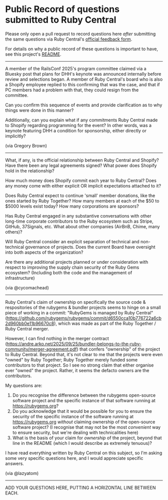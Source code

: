# Public Record of questions submitted to Ruby Central

Please only open a pull request to record questions here *after* submitting the same questions via
Ruby Central's [official feedback form](https://docs.google.com/forms/d/e/1FAIpQLSdzz3Djtp8J-oHdI7IEzwqiIH8_2O1Ldc2e1OgEvRE7RWgdBQ/viewform?ref=rubycentral.org).

For details on why a public record of these questions is important to have, see this project's [README](https://github.com/community-research-on-ruby-governance/questions-for-ruby-central/blob/main/README.md).

---

A member of the RailsConf 2025's program committee claimed via a Bluesky post that
plans for DHH's keynote was announced internally before review and selections began. 
A member of Ruby Central's board who is also a Shopify employee replied to this 
confirming that was the case, and that if PC members had a problem with that, 
they could resign from the committee. 

Can you confirm this sequence of events and provide clarification as to why things
were done in this manner? 

Additionally, can you explain what if any commitments
Ruby Central made to Shopify regarding programming for the event? In other words,
was a keynote featuring DHH a condition for sponsorship, either directly or
implicitly?

(via Gregory Brown)

--- 

What, if any, is the official relationship between Ruby Central and Shopify? Have there been any legal agreements signed? What power does Shopify hold in the relationship?

How much money does Shopify commit each year to Ruby Central? Does any money come with either explicit OR implicit expectations attached to it? 

Does Ruby Central expect to continue 'small' member donations, like the ones started by Ruby Together? How many members at each of the $50 to $5000 levels exist today? How many corporations are sponsors? 

Has Ruby Central engaged in any substantive conversations with other long-time corporate contributors to the Ruby ecosystem such as Stripe, GitHub, 37Signals, etc. What about other companies (AirBnB, Chime, many others)?

Will Ruby Central consider an explicit separation of technical and non-technical governance of projects. Does the current Board have oversight into both aspects of the organization?

Are there any additional projects planned or under consideration with respect to improving the supply chain security of the Ruby Gems ecosystem? (Including both the code and the management of infrastructure)

(via @cycomachead)

---

Ruby Central's claim of ownership on specifically the source code & respositories of the rubygems & bundler projects seems to hinge on a small piece of working in a commit: "RubyGems is managed by Ruby Central" (https://github.com/rubygems/rubygems/commit/d6550cca10b776722a6cb2d960bb0e11b96670c8), which was made as part of the Ruby Together / Ruby Central merger.

However, I can find nothing in the merger contract (https://andre.arko.net/2025/09/25/bundler-belongs-to-the-ruby-community/merger-agreement.pdf) that confers "ownership" of the project to Ruby Central. Beyond that, it's not clear to me that the projects were even "owned" by Ruby Together; Ruby Together merely funded some contributors to that project. So I see no strong claim that either organise ever "owned" the project. Rather, it seems the defacto owners are the contributors.

My questions are: 

1. Do you recognise the difference between the rubygems open-source software project and the specific instance of that software running at https://rubygems.org?
2. Do you acknowledge that it would be possible for you to ensure the security of the specific instance of the software running at https://rubygems.org *without* claiming ownership of the open-source software project? (I recognise that may not be the most _convenient_ way to ensure security, but we're dealing with technicalities here)
3. What is the basis of your claim for *ownership* of the project, beyond that line in the README (which I would describe as extremely tenuous)?

I have read everything written by Ruby Central on this subject, so I'm asking some very specific questions here, and I would appreciate specific answers.

(via @lazyatom)

---

ADD YOUR QUESTIONS HERE, PUTTING A HORIZONTAL LINE BETWEEN EACH.

